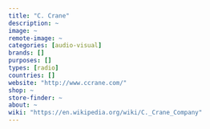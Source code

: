 ```yaml
---
title: "C. Crane"
description: ~
image: ~
remote-image: ~
categories: [audio-visual]
brands: []
purposes: []
types: [radio]
countries: []
website: "http://www.ccrane.com/"
shop: ~
store-finder: ~
about: ~
wiki: "https://en.wikipedia.org/wiki/C._Crane_Company"
---
```

